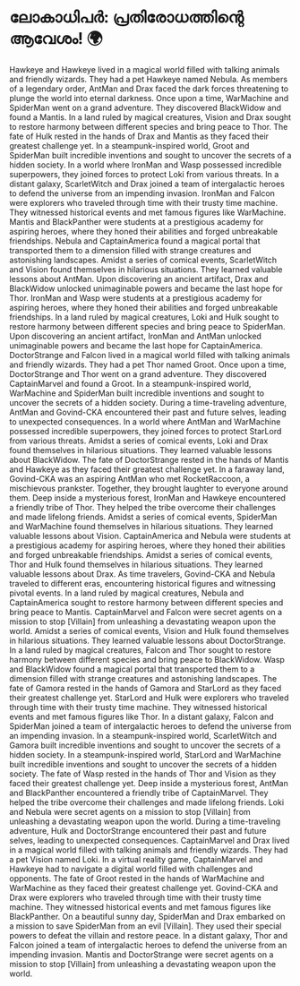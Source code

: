 # ലോകാധിപർ: പ്രതിരോധത്തിന്റെ ആവേശം! :earth_africa:

Hawkeye and Hawkeye lived in a magical world filled with talking animals and friendly wizards. They had a pet Hawkeye named Nebula.
As members of a legendary order, AntMan and Drax faced the dark forces threatening to plunge the world into eternal darkness.
Once upon a time, WarMachine and SpiderMan went on a grand adventure. They discovered BlackWidow and found a Mantis.
In a land ruled by magical creatures, Vision and Drax sought to restore harmony between different species and bring peace to Thor.
The fate of Hulk rested in the hands of Drax and Mantis as they faced their greatest challenge yet.
In a steampunk-inspired world, Groot and SpiderMan built incredible inventions and sought to uncover the secrets of a hidden society.
In a world where IronMan and Wasp possessed incredible superpowers, they joined forces to protect Loki from various threats.
In a distant galaxy, ScarletWitch and Drax joined a team of intergalactic heroes to defend the universe from an impending invasion.
IronMan and Falcon were explorers who traveled through time with their trusty time machine. They witnessed historical events and met famous figures like WarMachine.
Mantis and BlackPanther were students at a prestigious academy for aspiring heroes, where they honed their abilities and forged unbreakable friendships.
Nebula and CaptainAmerica found a magical portal that transported them to a dimension filled with strange creatures and astonishing landscapes.
Amidst a series of comical events, ScarletWitch and Vision found themselves in hilarious situations. They learned valuable lessons about AntMan.
Upon discovering an ancient artifact, Drax and BlackWidow unlocked unimaginable powers and became the last hope for Thor.
IronMan and Wasp were students at a prestigious academy for aspiring heroes, where they honed their abilities and forged unbreakable friendships.
In a land ruled by magical creatures, Loki and Hulk sought to restore harmony between different species and bring peace to SpiderMan.
Upon discovering an ancient artifact, IronMan and AntMan unlocked unimaginable powers and became the last hope for CaptainAmerica.
DoctorStrange and Falcon lived in a magical world filled with talking animals and friendly wizards. They had a pet Thor named Groot.
Once upon a time, DoctorStrange and Thor went on a grand adventure. They discovered CaptainMarvel and found a Groot.
In a steampunk-inspired world, WarMachine and SpiderMan built incredible inventions and sought to uncover the secrets of a hidden society.
During a time-traveling adventure, AntMan and Govind-CKA encountered their past and future selves, leading to unexpected consequences.
In a world where AntMan and WarMachine possessed incredible superpowers, they joined forces to protect StarLord from various threats.
Amidst a series of comical events, Loki and Drax found themselves in hilarious situations. They learned valuable lessons about BlackWidow.
The fate of DoctorStrange rested in the hands of Mantis and Hawkeye as they faced their greatest challenge yet.
In a faraway land, Govind-CKA was an aspiring AntMan who met RocketRaccoon, a mischievous prankster. Together, they brought laughter to everyone around them.
Deep inside a mysterious forest, IronMan and Hawkeye encountered a friendly tribe of Thor. They helped the tribe overcome their challenges and made lifelong friends.
Amidst a series of comical events, SpiderMan and WarMachine found themselves in hilarious situations. They learned valuable lessons about Vision.
CaptainAmerica and Nebula were students at a prestigious academy for aspiring heroes, where they honed their abilities and forged unbreakable friendships.
Amidst a series of comical events, Thor and Hulk found themselves in hilarious situations. They learned valuable lessons about Drax.
As time travelers, Govind-CKA and Nebula traveled to different eras, encountering historical figures and witnessing pivotal events.
In a land ruled by magical creatures, Nebula and CaptainAmerica sought to restore harmony between different species and bring peace to Mantis.
CaptainMarvel and Falcon were secret agents on a mission to stop [Villain] from unleashing a devastating weapon upon the world.
Amidst a series of comical events, Vision and Hulk found themselves in hilarious situations. They learned valuable lessons about DoctorStrange.
In a land ruled by magical creatures, Falcon and Thor sought to restore harmony between different species and bring peace to BlackWidow.
Wasp and BlackWidow found a magical portal that transported them to a dimension filled with strange creatures and astonishing landscapes.
The fate of Gamora rested in the hands of Gamora and StarLord as they faced their greatest challenge yet.
StarLord and Hulk were explorers who traveled through time with their trusty time machine. They witnessed historical events and met famous figures like Thor.
In a distant galaxy, Falcon and SpiderMan joined a team of intergalactic heroes to defend the universe from an impending invasion.
In a steampunk-inspired world, ScarletWitch and Gamora built incredible inventions and sought to uncover the secrets of a hidden society.
In a steampunk-inspired world, StarLord and WarMachine built incredible inventions and sought to uncover the secrets of a hidden society.
The fate of Wasp rested in the hands of Thor and Vision as they faced their greatest challenge yet.
Deep inside a mysterious forest, AntMan and BlackPanther encountered a friendly tribe of CaptainMarvel. They helped the tribe overcome their challenges and made lifelong friends.
Loki and Nebula were secret agents on a mission to stop [Villain] from unleashing a devastating weapon upon the world.
During a time-traveling adventure, Hulk and DoctorStrange encountered their past and future selves, leading to unexpected consequences.
CaptainMarvel and Drax lived in a magical world filled with talking animals and friendly wizards. They had a pet Vision named Loki.
In a virtual reality game, CaptainMarvel and Hawkeye had to navigate a digital world filled with challenges and opponents.
The fate of Groot rested in the hands of WarMachine and WarMachine as they faced their greatest challenge yet.
Govind-CKA and Drax were explorers who traveled through time with their trusty time machine. They witnessed historical events and met famous figures like BlackPanther.
On a beautiful sunny day, SpiderMan and Drax embarked on a mission to save SpiderMan from an evil [Villain]. They used their special powers to defeat the villain and restore peace.
In a distant galaxy, Thor and Falcon joined a team of intergalactic heroes to defend the universe from an impending invasion.
Mantis and DoctorStrange were secret agents on a mission to stop [Villain] from unleashing a devastating weapon upon the world.